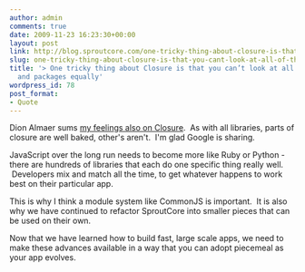 ```yaml
---
author: admin
comments: true
date: 2009-11-23 16:23:30+00:00
layout: post
link: http://blog.sproutcore.com/one-tricky-thing-about-closure-is-that-you-cant-look-at-all-of-the-widgets-and-packages-equally-same-for-most-libraries-to-be-fair-some-are-battled-hardened-to-the-hilt-as-they-are-on-important-produc/
slug: one-tricky-thing-about-closure-is-that-you-cant-look-at-all-of-the-widgets-and-packages-equally-same-for-most-libraries-to-be-fair-some-are-battled-hardened-to-the-hilt-as-they-are-on-important-produc
title: '> One tricky thing about Closure is that you can’t look at all of the widgets
  and packages equally'
wordpress_id: 78
post_format:
- Quote
---
```


Dion Almaer sums [my feelings also on Closure](http://almaer.com/blog/getting-closure-dont-just-use-it-dont-just-abuse-it?utm_source=feedburner&utm_medium=feed&utm_campaign=Feed%3A+dion+%28techno.blog%28%22Dion%22%29%29).  As with all libraries, parts of closure are well baked, other's aren't.  I'm glad Google is sharing.




JavaScript over the long run needs to become more like Ruby or Python - there are hundreds of libraries that each do one specific thing really well.  Developers mix and match all the time, to get whatever happens to work best on their particular app.




This is why I think a module system like CommonJS is important.  It is also why we have continued to refactor SproutCore into smaller pieces that can be used on their own.




Now that we have learned how to build fast, large scale apps, we need to make these advances available in a way that you can adopt piecemeal as your app evolves.
